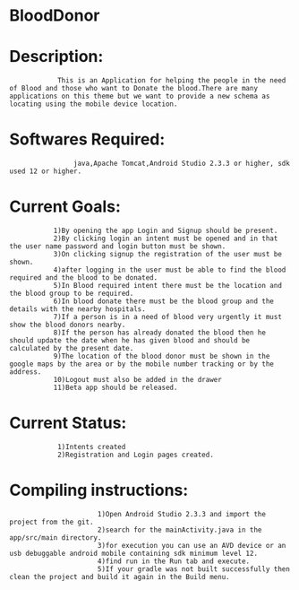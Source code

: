 # BloodDonor

# Description: 
                
                This is an Application for helping the people in the need of Blood and those who want to Donate the blood.There are many applications on this theme but we want to provide a new schema as locating using the mobile device location.



# Softwares Required:
                    
                    java,Apache Tomcat,Android Studio 2.3.3 or higher, sdk used 12 or higher.

# Current Goals:

               1)By opening the app Login and Signup should be present.
               2)By clicking login an intent must be opened and in that the user name password and login button must be shown.
               3)On clicking signup the registration of the user must be shown.
               4)after logging in the user must be able to find the blood required and the blood to be donated.
               5)In Blood required intent there must be the location and the blood group to be required.
               6)In blood donate there must be the blood group and the details with the nearby hospitals.
               7)If a person is in a need of blood very urgently it must show the blood donors nearby.
               8)If the person has already donated the blood then he should update the date when he has given blood and should be calculated by the present date.
               9)The location of the blood donor must be shown in the google maps by the area or by the mobile number tracking or by the address.
               10)Logout must also be added in the drawer
               11)Beta app should be released.
               
 # Current Status:
                1)Intents created
                2)Registration and Login pages created.

   
   

# Compiling instructions:
                          1)Open Android Studio 2.3.3 and import the project from the git.
                          2)search for the mainActivity.java in the app/src/main directory.
                          3)for execution you can use an AVD device or an usb debuggable android mobile containing sdk minimum level 12.
                          4)find run in the Run tab and execute.
                          5)If your gradle was not built successfully then clean the project and build it again in the Build menu.
